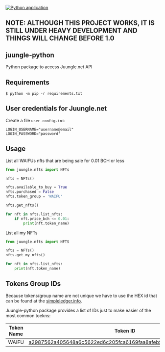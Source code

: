 [![Python application](https://github.com/Juungle/juungle-python/actions/workflows/run_tests.yml/badge.svg)](https://github.com/Juungle/juungle-python/actions/workflows/run_tests.yml)
## NOTE: ALTHOUGH THIS PROJECT WORKS, IT IS STILL UNDER HEAVY DEVELOPMENT AND THINGS WILL CHANGE BEFORE 1.0


## juungle-python
Python package to access Juungle.net API

## Requirements

`$ python -m pip -r requirements.txt`

## User credentials for Juungle.net
Create a file `user-config.ini`:
```
LOGIN_USERNAME="username@email"
LOGIN_PASSWORD="password"
```

## Usage
List all WAIFUs nfts that are being sale for 0.01 BCH or less
```python
from juungle.nfts import NFTs

nfts = NFTs()

nfts.available_to_buy = True
nfts.purchased = False
nfts.token_group = 'WAIFU'

nfts.get_nfts()

for nft in nfts.list_nfts:
    if nft.price_bch <= 0.01:
        print(nft.token_name)
```

List all my NFTs

```python
from juungle.nfts import NFTS

nfts = NFTs()
nfts.get_my_nfts()

for nft in nfts.list_nfts:
    print(nft.token_name)
```


## Tokens Group IDs
Because tokens/group name are not unique we have to use the HEX id that can be
found at the [simpleledger.info](https://simpleledger.info).

Juungle-python package provides a list of IDs just to make easier of the most
common toekns:

Token Name | Token ID
---------- | --------
WAIFU | [a2987562a405648a6c5622ed6c205fca6169faa8afeb96a994b48010bd186a66](https://simpleledger.info/token/a2987562a405648a6c5622ed6c205fca6169faa8afeb96a994b48010bd186a66)
